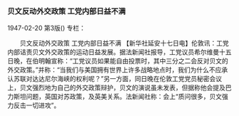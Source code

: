### 贝文反动外交政策  工党内部日益不满

1947-02-20
第3版()
专栏：

　　贝文反动外交政策
    工党内部日益不满
    【新华社延安十七日电】伦敦讯：工党内部诘责贝文外交政策的运动日益发展。据法新闻社报导，工党议员希尔维曼十五日晚，在伯明翰宣称：“工党议员如果能自由投票时，其中三分之二会反对贝文的外交政策。”并称：“当我们与美国拥有世界上许多战略地点时，我们为什么不应承认苏联对达达尼尔海峡的权利呢？”另一方面，同日晚在伦敦工党党员秘密会议上，贝文强烈地为自己的外交政策辩护，贝文的演说虽未发表，但据称他会提及巴力斯坦问题，英国对苏政策，及英美关系。法新闻社称：会上“质问很多，贝文强力反击一切进攻”。
